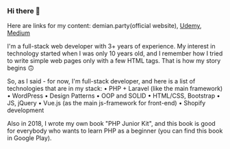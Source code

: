 ### Hi there 👋

Here are links for my content: demian.party(official website), [Udemy](https://www.udemy.com/user/demian-kostelny/), [Medium](https://medium.com/@demian.kostelny)

I'm a full-stack web developer with 3+ years of experience. My interest in technology started when I was only 10 years old, and I remember how I tried to write simple web pages only with a few HTML tags. That is how my story begins 🙃

So, as I said - for now, I'm full-stack developer, and here is a list of technologies that are in my stack:
• PHP + Laravel (like the main framework)
• WordPress
• Design Patterns
• OOP and SOLID
• HTML/CSS, Bootstrap
• JS, jQuery
• Vue.js (as the main js-framework for front-end)
• Shopify development

Also in 2018, I wrote my own book "PHP Junior Kit", and this book is good for everybody who wants to learn PHP as a beginner (you can find this book in Google Play).

<!--
**DemianKost/DemianKost** is a ✨ _special_ ✨ repository because its `README.md` (this file) appears on your GitHub profile.

Here are some ideas to get you started:

- 🔭 I’m currently working on ...
- 🌱 I’m currently learning ...
- 👯 I’m looking to collaborate on ...
- 🤔 I’m looking for help with ...
- 💬 Ask me about ...
- 📫 How to reach me: ...
- 😄 Pronouns: ...
- ⚡ Fun fact: ...
-->
